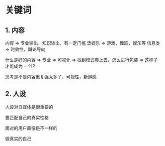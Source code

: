 # 关键词
## 1. 内容
内容 => 专业输出，知识输出，有一定门槛
泛娱乐 => 游戏，舞蹈，娱乐等
信息类 =>  时效性，舆论导向

什么是好的内容 => 专业 => 可视化 => 找到模式套上去，怎么进行包装 => 这样子才能成为一个IP

思考是不是内容重复强太多了，可视性，新鲜感

## 2. 人设
人设对自媒体是很重要的

要匹配自己的真实性格

面对的用户画像是不一样的

做真实的自己